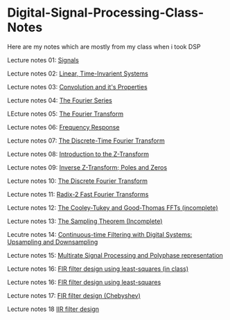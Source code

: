 # Digital-Signal-Processing-Class-Notes
Here are my notes which are mostly from my class when i took DSP

Lecture notes 01: [Signals](Digital_Signal_Processing_Class_Notes/Digital_Signal_Processing_Lecture_01__Signals.pdf) 

Lecture notes 02: [Linear, Time-Invarient Systems](Digital_Signal_Processing_Class_Notes/Digital_Signal_Processing_Lecture_02__Linear,_Time-Invarient_Systems.pdf)

Lecture notes 03: [Convolution and it's Properties](Digital_Signal_Processing_Class_Notes/Digital_Signal_Processing_Lecture_03__Convolution_and_its_Properties.pdf)

Lecture notes 04: [The Fourier Series](Digital_Signal_Processing_Class_Notes/Digital_Signal_Processing_Lecture_04__The_Fourier_Series.pdf)

LEcture notes 05: [The Fourier Transform](Digital_Signal_Processing_Class_Notes/Digital_Signal_Processing_Lecture_05__The_Fourier_Transform.pdf)

Lecture notes 06: [Frequency Response](Digital_Signal_Processing_Class_Notes/Digital_Signal_Processing_Lecture_06__Frequency_Response.pdf)

Lecture notes 07: [The Discrete-Time Fourier Transform](Digital_Signal_Processing_Class_Notes/Digital_Signal_Processing_Lecture_07__The_Discrete-Time_Fourier_Transform.pdf)

Lecture notes 08: [Introduction to the Z-Transform](Digital_Signal_Processing_Class_Notes/Digital_Signal_Processing_Lecture_08__Introduction_to_the_Z-Transform.pdf)

Lecture notes 09: [Inverse Z-Transform; Poles and Zeros](Digital_Signal_Processing_Class_Notes/Digital_Signal_Processing_Lecture_09__Inverse_Z-Transform;_Poles_and_Zeros.pdf)

Lecture notes 10: [The Discrete Fourier Transform](Digital_Signal_Processing_Class_Notes/Digital_Signal_Processing_Lecture_10__The_Discrete_Fourier_Transform.pdf)

Lecture notes 11: [Radix-2 Fast Fourier Transforms](Digital_Signal_Processing_Class_Notes/Digital_Signal_Processing_Lecture_11;_Radix-2_Fast_Fourier_Transforms.pdf)

Lecture notes 12: [The Cooley-Tukey and Good-Thomas FFTs (incomplete)](Digital_Signal_Processing_Class_Notes/Digital_Signal_Processing_Lecture_12;_The_Cooley-Tukey_and_Good-Thomas_FFTs_(Incomplete).pdf)

Lecture notes 13: [The Sampling Theorem (Incomplete)](Digital_Signal_Processing_Class_Notes/Digital_Signal_Processing_Lecture_13;_The_Sampling_Theorem_(Incomplete).pdf)

Lecutre notes 14: [Continuous-time Filtering with Digital Systems: Upsampling and Downsampling](Digital_Signal_Processing_Class_Notes/Digital_Signal_Processing_Lecture_14;_Continuous-time_Filtering_with_Digital_Systems;_upsampling_and_downsampling.pdf)

Lecture notes 15: [Multirate Signal Processing and Polyphase representation](Digital_Signal_Processing_Class_Notes/Digital_Signal_Processing_Lecture_15;_Multirate_Signal_Processing_and_Polyphase_representations.pdf)

Lecture notes 16: [FIR filter design using least-squares (in class)](Digital_Signal_Processing_Class_Notes/Digital_Signal_Processing_Lecture_16_(In_Class);_FIR_filter_design_using_least-squares.pdf)

Lecture notes 16: [FIR filter design using least-squares](Digital_Signal_Processing_Class_Notes/Digital_Signal_Processing_Lecture_16;_FIR_filter_design_using_least-squares.pdf)

Lecture notes 17: [FIR filter design (Chebyshev)](Digital_Signal_Processing_Class_Notes/Digital_Signal_Processing_Lecture_17;_FIR_filter_design_(Chebyshev).pdf)

Lecture notes 18 [IIR filter design](Digital_Signal_Processing_Class_Notes/Digital_Signal_Processing_Lecture_18;_IIR_filter_design.pdf)


